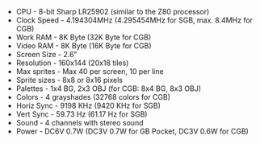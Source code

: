 
- CPU - 8-bit Sharp LR25902 (similar to the Z80 processor)
- Clock Speed - 4.194304MHz (4.295454MHz for SGB, max. 8.4MHz for CGB)
- Work RAM - 8K Byte (32K Byte for CGB)
- Video RAM - 8K Byte (16K Byte for CGB)
- Screen Size - 2.6"
- Resolution - 160x144 (20x18 tiles)
- Max sprites - Max 40 per screen, 10 per line
- Sprite sizes - 8x8 or 8x16 pixels
- Palettes - 1x4 BG, 2x3 OBJ (for CGB: 8x4 BG, 8x3 OBJ)
- Colors - 4 grayshades (32768 colors for CGB)
- Horiz Sync - 9198 KHz (9420 KHz for SGB)
- Vert Sync - 59.73 Hz (61.17 Hz for SGB)
- Sound - 4 channels with stereo sound
- Power - DC6V 0.7W (DC3V 0.7W for GB Pocket, DC3V 0.6W for CGB)